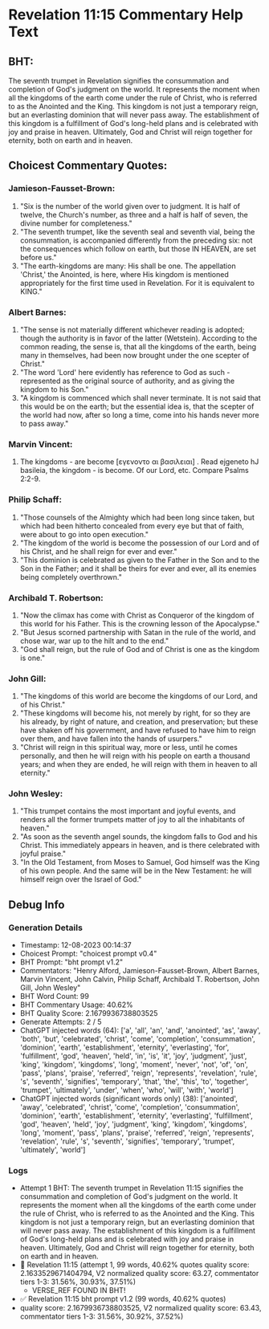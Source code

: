 # Revelation 11:15 Commentary Help Text

## BHT:
The seventh trumpet in Revelation signifies the consummation and completion of God's judgment on the world. It represents the moment when all the kingdoms of the earth come under the rule of Christ, who is referred to as the Anointed and the King. This kingdom is not just a temporary reign, but an everlasting dominion that will never pass away. The establishment of this kingdom is a fulfillment of God's long-held plans and is celebrated with joy and praise in heaven. Ultimately, God and Christ will reign together for eternity, both on earth and in heaven.

## Choicest Commentary Quotes:
### Jamieson-Fausset-Brown:
1. "Six is the number of the world given over to judgment. It is half of twelve, the Church's number, as three and a half is half of seven, the divine number for completeness."
2. "The seventh trumpet, like the seventh seal and seventh vial, being the consummation, is accompanied differently from the preceding six: not the consequences which follow on earth, but those IN HEAVEN, are set before us."
3. "The earth-kingdoms are many: His shall be one. The appellation 'Christ,' the Anointed, is here, where His kingdom is mentioned appropriately for the first time used in Revelation. For it is equivalent to KING."

### Albert Barnes:
1. "The sense is not materially different whichever reading is adopted; though the authority is in favor of the latter (Wetstein). According to the common reading, the sense is, that all the kingdoms of the earth, being many in themselves, had been now brought under the one scepter of Christ."
2. "The word 'Lord' here evidently has reference to God as such - represented as the original source of authority, and as giving the kingdom to his Son."
3. "A kingdom is commenced which shall never terminate. It is not said that this would be on the earth; but the essential idea is, that the scepter of the world had now, after so long a time, come into his hands never more to pass away."

### Marvin Vincent:
1. The kingdoms - are become [εγενοντο αι βασιλειαι] . Read ejgeneto hJ basileia, the kingdom - is become. 
Of our Lord, etc. Compare Psalms 2:2-9.


### Philip Schaff:
1. "Those counsels of the Almighty which had been long since taken, but which had been hitherto concealed from every eye but that of faith, were about to go into open execution."
2. "The kingdom of the world is become the possession of our Lord and of his Christ, and he shall reign for ever and ever."
3. "This dominion is celebrated as given to the Father in the Son and to the Son in the Father; and it shall be theirs for ever and ever, all its enemies being completely overthrown."

### Archibald T. Robertson:
1. "Now the climax has come with Christ as Conqueror of the kingdom of this world for his Father. This is the crowning lesson of the Apocalypse."
2. "But Jesus scorned partnership with Satan in the rule of the world, and chose war, war up to the hilt and to the end."
3. "God shall reign, but the rule of God and of Christ is one as the kingdom is one."

### John Gill:
1. "The kingdoms of this world are become the kingdoms of our Lord, and of his Christ."
2. "These kingdoms will become his, not merely by right, for so they are his already, by right of nature, and creation, and preservation; but these have shaken off his government, and have refused to have him to reign over them, and have fallen into the hands of usurpers."
3. "Christ will reign in this spiritual way, more or less, until he comes personally, and then he will reign with his people on earth a thousand years; and when they are ended, he will reign with them in heaven to all eternity."

### John Wesley:
1. "This trumpet contains the most important and joyful events, and renders all the former trumpets matter of joy to all the inhabitants of heaven."
2. "As soon as the seventh angel sounds, the kingdom falls to God and his Christ. This immediately appears in heaven, and is there celebrated with joyful praise."
3. "In the Old Testament, from Moses to Samuel, God himself was the King of his own people. And the same will be in the New Testament: he will himself reign over the Israel of God."


## Debug Info
### Generation Details
- Timestamp: 12-08-2023 00:14:37
- Choicest Prompt: "choicest prompt v0.4"
- BHT Prompt: "bht prompt v1.2"
- Commentators: "Henry Alford, Jamieson-Fausset-Brown, Albert Barnes, Marvin Vincent, John Calvin, Philip Schaff, Archibald T. Robertson, John Gill, John Wesley"
- BHT Word Count: 99
- BHT Commentary Usage: 40.62%
- BHT Quality Score: 2.1679936738803525
- Generate Attempts: 2 / 5
- ChatGPT injected words (64):
	['a', 'all', 'an', 'and', 'anointed', 'as', 'away', 'both', 'but', 'celebrated', 'christ', 'come', 'completion', 'consummation', 'dominion', 'earth', 'establishment', 'eternity', 'everlasting', 'for', 'fulfillment', 'god', 'heaven', 'held', 'in', 'is', 'it', 'joy', 'judgment', 'just', 'king', 'kingdom', 'kingdoms', 'long', 'moment', 'never', 'not', 'of', 'on', 'pass', 'plans', 'praise', 'referred', 'reign', 'represents', 'revelation', 'rule', 's', 'seventh', 'signifies', 'temporary', 'that', 'the', 'this', 'to', 'together', 'trumpet', 'ultimately', 'under', 'when', 'who', 'will', 'with', 'world']
- ChatGPT injected words (significant words only) (38):
	['anointed', 'away', 'celebrated', 'christ', 'come', 'completion', 'consummation', 'dominion', 'earth', 'establishment', 'eternity', 'everlasting', 'fulfillment', 'god', 'heaven', 'held', 'joy', 'judgment', 'king', 'kingdom', 'kingdoms', 'long', 'moment', 'pass', 'plans', 'praise', 'referred', 'reign', 'represents', 'revelation', 'rule', 's', 'seventh', 'signifies', 'temporary', 'trumpet', 'ultimately', 'world']

### Logs
- Attempt 1 BHT: The seventh trumpet in Revelation 11:15 signifies the consummation and completion of God's judgment on the world. It represents the moment when all the kingdoms of the earth come under the rule of Christ, who is referred to as the Anointed and the King. This kingdom is not just a temporary reign, but an everlasting dominion that will never pass away. The establishment of this kingdom is a fulfillment of God's long-held plans and is celebrated with joy and praise in heaven. Ultimately, God and Christ will reign together for eternity, both on earth and in heaven.
- 🔄 Revelation 11:15 (attempt 1, 99 words, 40.62% quotes quality score: 2.1633529671404794, V2 normalized quality score: 63.27, commentator tiers 1-3: 31.56%, 30.93%, 37.51%) 
	- VERSE_REF FOUND IN BHT!
- ✅ Revelation 11:15 bht prompt v1.2 (99 words, 40.62% quotes)
- quality score: 2.1679936738803525, V2 normalized quality score: 63.43, commentator tiers 1-3: 31.56%, 30.92%, 37.52%)